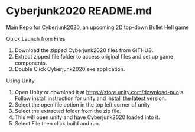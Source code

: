 # Cyberjunk2020 README.md
Main Repo for Cyberjunk2020, an upcoming 2D top-down Bullet Hell game

Quick Launch from Files
1. Download the zipped Cyberjunk2020 files from GITHUB.
2. Extract zipped file folder to access original files and set up game components.
3. Double Click Cyberjunk2020.exe application.

Using Unity
1. Open Unity or download it at https://store.unity.com/download-nuo
a. Follow install instruction for unity and install the latest version.
2. Select the open file option in the top left corner of unity
3. Select the extracted folder from the zip file.
4. This will open unity and have Cyberjunk2020 loaded into it.
5. Select File then click build and run.
